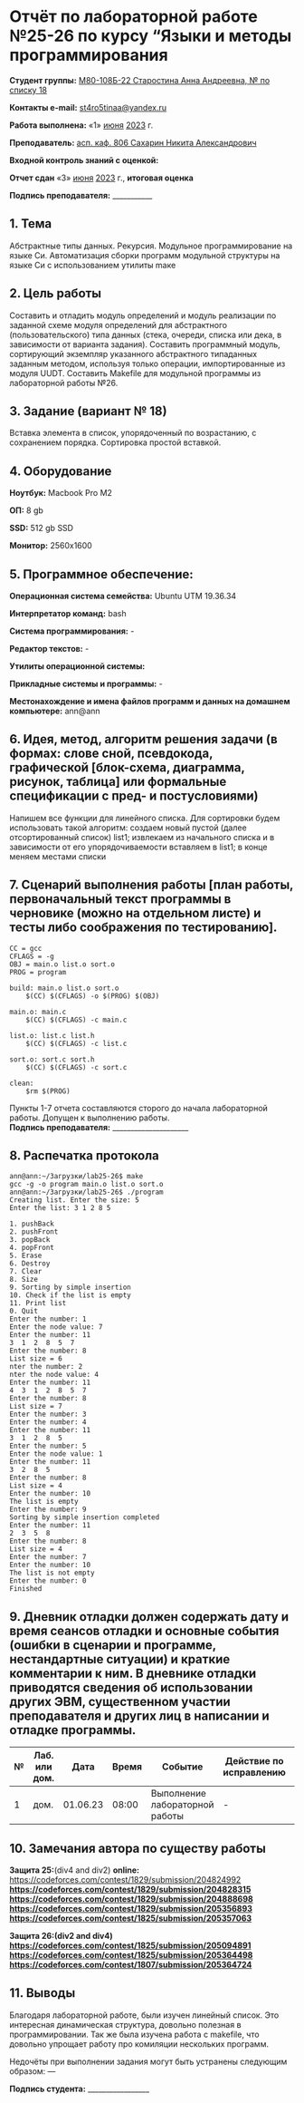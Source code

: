 # Отчёт по лабораторной работе №25-26 по курсу “Языки и методы программирования

<b>Студент группы:</b> <ins>М80-108Б-22 Старостина Анна Андреевна, № по списку 18</ins>

<b>Контакты e-mail:</b> <ins>st4ro5tinaa@yandex.ru</ins>

<b>Работа выполнена:</b> «1» <ins>июня</ins> <ins>2023</ins> г.

<b>Преподаватель:</b> <ins>асп. каф. 806 Сахарин Никита Александрович</ins>

<b>Входной контроль знаний с оценкой:</b> <ins> </ins>

<b>Отчет сдан</b> «3» <ins>июня</ins> <ins>2023</ins> г., <b>итоговая оценка</b> <ins> </ins>

<b>Подпись преподавателя:</b> ___________


## 1. Тема
Абстрактные типы данных. Рекурсия. Модульное программирование на языке Си. Автоматизация сборки программ модульной структуры на языке Си с использованием утилиты mаке
## 2. Цель работы
Составить и отладить модуль определений и модуль реализации по заданной схеме модуля определений для абстрактного (пользовательского) типа данных (стека, очереди, списка или дека, в зависимости от варианта задания).
Составить программный модуль, сортирующий экземпляр указанного абстрактного типаданных заданным методом, используя только операции, импортированные из модуля UUDT. Составить Makefile для модульной программы из лабораторной работы №26.
## 3. Задание (вариант № 18)
Вставка элемента в список, упорядоченный по возрастанию, с сохранением порядка. Сортировка простой вставкой.
## 4. Оборудование
<b>Ноутбук:</b> Macbook Pro M2

<b>ОП:</b> 8 gb

<b>SSD:</b> 512 gb SSD

<b>Монитор:</b> 2560x1600

## 5. Программное обеспечение:
<b>Операционная система семейства:</b> Ubuntu UTM 19.36.34

<b>Интерпретатор команд:</b> bash

<b>Система программирования:</b> -

<b>Редактор текстов:</b> -

<b>Утилиты операционной системы:</b> 

<b>Прикладные системы и программы:</b> -

<b>Местонахождение и имена файлов программ и данных на домашнем компьютере:</b> ann@ann

## 6. Идея, метод, алгоритм решения задачи (в формах: слове сной, псевдокода, графической [блок-схема, диаграмма, рисунок, таблица] или формальные спецификации с пред- и постусловиями)

Напишем все функции для линейного списка. Для сортировки будем использовать такой алгоритм:
создаем новый пустой (далее отсортированный список) list1; извлекаем из начального списка и в зависимости от его упорядочиваемости вставляем в list1; в конце меняем местами списки

## 7. Сценарий выполнения работы [план работы, первоначальный текст программы в черновике (можно на отдельном листе) и тесты либо соображения по тестированию].

```
CC = gcc
CFLAGS = -g
OBJ = main.o list.o sort.o
PROG = program

build: main.o list.o sort.o
	$(CC) $(CFLAGS) -o $(PROG) $(OBJ)

main.o: main.c
	$(CC) $(CFLAGS) -c main.c

list.o: list.c list.h
	$(CC) $(CFLAGS) -c list.c
	
sort.o: sort.c sort.h
	$(CC) $(CFLAGS) -c sort.c

clean:
	$rm $(PROG)
```
Пункты 1-7 отчета составляются сторого до начала лабораторной работы.
Допущен к выполнению работы.  
<b>Подпись преподавателя:</b> _____________________

## 8. Распечатка протокола 


```
ann@ann:~/Загрузки/lab25-26$ make
gcc -g -o program main.o list.o sort.o
ann@ann:~/Загрузки/lab25-26$ ./program
Creating list. Enter the size: 5
Enter the list: 3 1 2 8 5

1. pushBack
2. pushFront
3. popBack
4. popFront
5. Erase
6. Destroy
7. Clear
8. Size
9. Sorting by simple insertion
10. Check if the list is empty
11. Print list
0. Quit
Enter the number: 1
Enter the node value: 7
Enter the number: 11
3  1  2  8  5  7
Enter the number: 8
List size = 6
nter the number: 2
nter the node value: 4
Enter the number: 11
4  3  1  2  8  5  7
Enter the number: 8
List size = 7
Enter the number: 3
Enter the number: 4
Enter the number: 11
3  1  2  8  5
Enter the number: 5
Enter the node value: 1
Enter the number: 11
3  2  8  5
Enter the number: 8
List size = 4
Enter the number: 10
The list is empty
Enter the number: 9
Sorting by simple insertion completed
Enter the number: 11
2  3  5  8
Enter the number: 8
List size = 4
Enter the number: 7
Enter the number: 10
The list is not empty
Enter the number: 0
Finished

```

## 9. Дневник отладки должен содержать дату и время сеансов отладки и основные события (ошибки в сценарии и программе, нестандартные ситуации) и краткие комментарии к ним. В дневнике отладки приводятся сведения об использовании других ЭВМ, существенном участии преподавателя и других лиц в написании и отладке программы.

| № |  Лаб. или дом. | Дата | Время | Событие | Действие по исправлению | Примечание |
| ------ | ------ | ------ | ------ | ------ | ------ | ------ |
| 1 | дом. | 01.06.23 | 08:00 | Выполнение лабораторной работы | - | - |

## 10. Замечания автора по существу работы 

<b>Защита 25:</b>(div4 and div2) 
<b>online: </b> https://codeforces.com/contest/1829/submission/204824992</b> 
<b>https://codeforces.com/contest/1829/submission/204828315</b> 
<b>https://codeforces.com/contest/1829/submission/204888698</b> 
<b>https://codeforces.com/contest/1829/submission/205356893</b> 
<b>https://codeforces.com/contest/1825/submission/205357063</b> 

<b>Защита 26:(div2 and div4)</b> 
<b>https://codeforces.com/contest/1825/submission/205094891</b> 
<b>https://codeforces.com/contest/1825/submission/205364498</b> 
<b>https://codeforces.com/contest/1807/submission/205364724</b> 
	

## 11. Выводы

Благодаря лабораторной работе, были изучен линейный список. Это интересная динамическая структура, довольно полезная в программировании. Так же была изучена работа с makefile, что довольно упрощает работу про комиляции нескольких программ.

Недочёты при выполнении задания могут быть устранены следующим образом: —

<b>Подпись студента:</b> _________________


